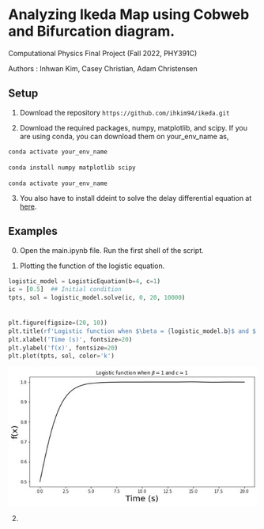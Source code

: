 # Analyzing Ikeda Map using Cobweb and Bifurcation diagram.
Computational Physics Final Project (Fall 2022, PHY391C)

Authors : Inhwan Kim, Casey Christian, Adam Christensen



## Setup

1. Download the repository
`https://github.com/ihkim94/ikeda.git`

2. Download the required packages, numpy, matplotlib, and scipy. If you are using conda, you can download them on your_env_name as,

```
conda activate your_env_name

conda install numpy matplotlib scipy

conda activate your_env_name
```

3. You also have to install ddeint to solve the delay differential equation at [here](https://github.com/Zulko/ddeint).


## Examples

0. Open the main.ipynb file. Run the first shell of the script.

1. Plotting the function of the logistic equation.

```python
logistic_model = LogisticEquation(b=4, c=1)
ic = [0.5]  ## Initial condition
tpts, sol = logistic_model.solve(ic, 0, 20, 10000)


plt.figure(figsize=(20, 10))
plt.title(rf'Logistic function when $\beta = {logistic_model.b}$ and $ c = {logistic_model.c}$ ')
plt.xlabel('Time (s)', fontsize=20)
plt.ylabel('f(x)', fontsize=20)
plt.plot(tpts, sol, color='k')
```

![](figures/logistic_equation_function.jpg)



2. 






